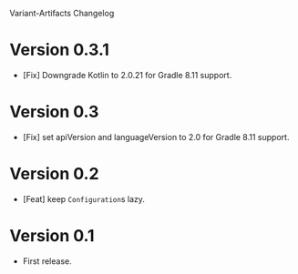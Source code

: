 Variant-Artifacts Changelog

# Version 0.3.1
* [Fix] Downgrade Kotlin to 2.0.21 for Gradle 8.11 support.

# Version 0.3
* [Fix] set apiVersion and languageVersion to 2.0 for Gradle 8.11 support.

# Version 0.2
* [Feat] keep `Configuration`s lazy. 

# Version 0.1
* First release.
